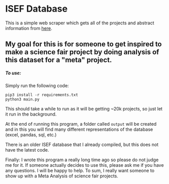# ISEF Database
This is a simple web scraper which gets all of the projects and abstract information from [here](https://abstracts.scienceforsociety.org). 

My goal for this is for someone to get inspired to make a science fair project by doing analysis of this dataset for a "meta" project.
---
##### To use:
Simply run the following code:
```
pip3 install -r requirements.txt
python3 main.py
```
This should take a while to run as it will be getting ~20k projects, so just let it run in the background.

At the end of running this program, a folder called `output` will be created and in this you will find many different representations of the database (excel, pandas, sql, etc.)

There is an older ISEF database that I already compiled, but this does not have the latest code.

Finally: I wrote this program a really long time ago so please do not judge me for it. If someone actually decides to use this, please ask me if you have any questions. I will be happy to help. To sum, I really want someone to show up with a Meta Analysis of science fair projects.
